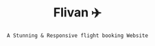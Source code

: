 <div align="center">
  <h1>Flivan ✈️</h1>
  
  `A Stunning & Responsive flight booking Website`
</div>
